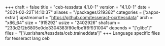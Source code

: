+++
draft = false
title = "ceb-tessdata 4.1.0-1"
version = "4.1.0-1"
date = "2021-02-22T14:10:37"
aliases = "/packages/219362"
categories = ['xapps-extra']
upstreamurl = "https://github.com/tesseract-ocr/tessdata"
arch = "x86_64"
size = "915292"
usize = "2402926"
sha1sum = "233d2f2b6805e0de3304383f80efbe1f6f931004"
depends = "['glibc']"
files = "['/usr/share/tessdata/ceb.traineddata']"
+++
Language specific files for tesseract lang ceb